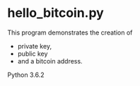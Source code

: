 # hello_bitcoin.py

This program demonstrates the creation of
- private key,
- public key
- and a bitcoin address.

Python 3.6.2
